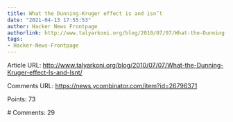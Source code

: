 ```yaml
---
title: What the Dunning-Kruger effect is and isn’t
date: "2021-04-13 17:55:53"
author: Hacker News Frontpage
authorlink: http://www.talyarkoni.org/blog/2010/07/07/What-the-Dunning-Kruger-effect-Is-and-Isnt/
tags:
- Hacker-News-Frontpage
---
```


<p>Article URL: <a href="http://www.talyarkoni.org/blog/2010/07/07/What-the-Dunning-Kruger-effect-Is-and-Isnt/">http://www.talyarkoni.org/blog/2010/07/07/What-the-Dunning-Kruger-effect-Is-and-Isnt/</a></p>
<p>Comments URL: <a href="https://news.ycombinator.com/item?id=26796371">https://news.ycombinator.com/item?id=26796371</a></p>
<p>Points: 73</p>
<p># Comments: 29</p>

